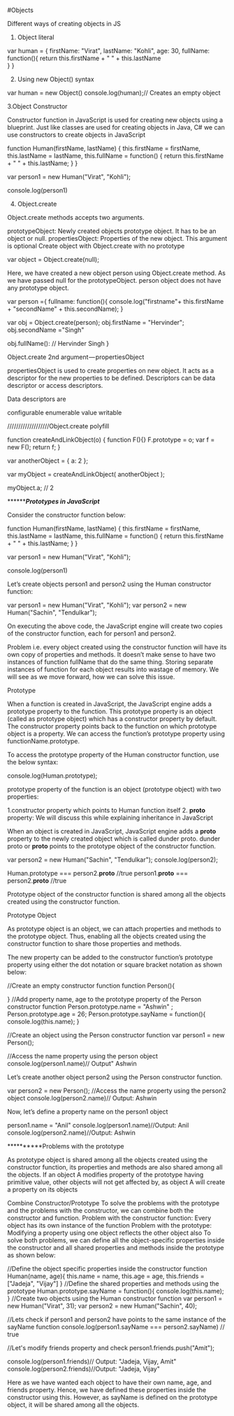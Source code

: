 #Objects

Different ways of creating objects in JS

1. Object literal

var human = {
	firstName: "Virat",
	lastName: "Kohli",
	age: 30,
	fullName: function(){
		return this.firstName + " " + this.lastName		
	}
}

2. Using new Object() syntax

var human = new Object()
console.log(human);// Creates an empty object

3.Object Constructor

Constructor function in JavaScript is used for creating new objects using a blueprint. Just like classes are used for creating objects in Java, C# we can use constructors to create objects in JavaScript

function Human(firstName, lastName) {
	this.firstName = firstName,
	this.lastName = lastName,
	this.fullName = function() {
		return this.firstName + " " + this.lastName;
	}
}

var person1 = new Human("Virat", "Kohli");

console.log(person1)

4. Object.create

Object.create methods accepts two arguments.

prototypeObject: Newly created objects prototype object. It has to be an object or null.
propertiesObject: Properties of the new object. This argument is optional
Create object with Object.create with no prototype

var object = Object.create(null);

Here, we have created a new object person using Object.create method. As we have passed null for the prototypeObject. person object does not have any prototype object.

var person ={
 fullname: function(){
   console.log("firstname"+ this.firstName + "secondName" + this.secondName);
 }
 
 var obj = Object.create(person);
 obj.firstName = "Hervinder";
 obj.secondName ="Singh"
 
 obj.fullName(): // Hervinder Singh
}


Object.create 2nd argument — propertiesObject

propertiesObject is used to create properties on new object. It acts as a descriptor for the new properties to be defined. Descriptors can be data descriptor or access descriptors.

Data descriptors are

configurable
enumerable
value
writable


///////////////////Object.create polyfill

function createAndLinkObject(o) {
	function F(){}
    F.prototype = o;
    var f = new F();
	return f;
}

var anotherObject = {
	a: 2
};

var myObject = createAndLinkObject( anotherObject );

myObject.a; // 2



*******************Prototypes in JavaScript*************

Consider the constructor function below:

function Human(firstName, lastName) {
	this.firstName = firstName,
	this.lastName = lastName,
	this.fullName = function() {
		return this.firstName + " " + this.lastName;
	}
}

var person1 = new Human("Virat", "Kohli");

console.log(person1)

Let’s create objects person1 and person2 using the Human constructor function:

var person1 = new Human("Virat", "Kohli");
var person2 = new Human("Sachin", "Tendulkar");

On executing the above code, the JavaScript engine will create two copies of the constructor function, each for person1 and person2.

Problem 
i.e. every object created using the constructor function will have its own copy of properties and methods. It doesn’t make sense to have two instances of function fullName that do the same thing. Storing separate instances of function for each object results into wastage of memory. We will see as we move forward, how we can solve this issue.


Prototype

When a function is created in JavaScript, the JavaScript engine adds a prototype property to the function. This prototype property is an object (called as prototype object) which has a constructor property by default. The constructor property points back to the function on which prototype object is a property. We can access the function’s prototype property using functionName.prototype.

To access the prototype property of the Human constructor function, use the below syntax:

console.log(Human.prototype);

prototype property of the function is an object (prototype object) with two properties:

1.constructor property which points to Human function itself
2. __proto__ property: We will discuss this while explaining inheritance in JavaScript

When an object is created in JavaScript, JavaScript engine adds a __proto__ property to the newly created object which is called dunder proto. dunder proto or __proto__ points to the prototype object of the constructor function.

var person2 = new Human("Sachin", "Tendulkar");
console.log(person2);

Human.prototype === person2.__proto__ //true
person1.__proto__ === person2.__proto__ //true



Prototype object of the constructor function is shared among all the objects created using the constructor function.

Prototype Object


As prototype object is an object, we can attach properties and methods to the prototype object. Thus, enabling all the objects created using the constructor function to share those properties and methods.

The new property can be added to the constructor function’s prototype property using either the dot notation or square bracket notation as shown below:



//Create an empty constructor function
function Person(){

}
//Add property name, age to the prototype property of the Person constructor function
Person.prototype.name = "Ashwin" ;
Person.prototype.age = 26;
Person.prototype.sayName = function(){
	console.log(this.name);
}

//Create an object using the Person constructor function
var person1 = new Person();

//Access the name property using the person object
console.log(person1.name)// Output" Ashwin


Let’s create another object person2 using the Person constructor function.

var person2 = new Person();
//Access the name property using the person2 object
console.log(person2.name)// Output: Ashwin

Now, let’s define a property name on the person1 object

person1.name = "Anil"
console.log(person1.name)//Output: Anil
console.log(person2.name)//Output: Ashwin


**********Problems with the prototype 

As prototype object is shared among all the objects created using the constructor function, its properties and methods are also shared among all the objects. If an object A modifies property of the prototype having primitive value, other objects will not get affected by, as object A will create a property on its objects



Combine Constructor/Prototype
To solve the problems with the prototype and the problems with the constructor, we can combine both the constructor and function.
Problem with the constructor function: Every object has its own instance of the function
Problem with the prototype: Modifying a property using one object reflects the other object also
To solve both problems, we can define all the object-specific properties inside the constructor and all shared properties and methods inside the prototype as shown below:

//Define the object specific properties inside the constructor
function Human(name, age){
	this.name = name,
	this.age = age,
	this.friends = ["Jadeja", "Vijay"]
}
//Define the shared properties and methods using the prototype
Human.prototype.sayName = function(){
	console.log(this.name);
}
//Create two objects using the Human constructor function
var person1 = new Human("Virat", 31);
var person2 = new Human("Sachin", 40);

//Lets check if person1 and person2 have points to the same instance of the sayName function
console.log(person1.sayName === person2.sayName) // true

//Let's modify friends property and check
person1.friends.push("Amit");

console.log(person1.friends)// Output: "Jadeja, Vijay, Amit"
console.log(person2.friends)//Output: "Jadeja, Vijay"


Here as we have wanted each object to have their own name, age, and friends property. Hence, we have defined these properties inside the constructor using this. However, as sayName is defined on the prototype object, it will be shared among all the objects.



